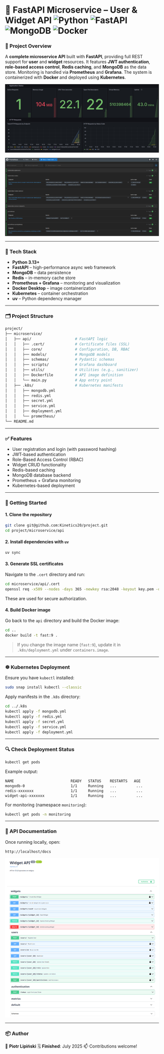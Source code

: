 
# 🧩 FastAPI Microservice – User & Widget API ![Python](https://img.shields.io/badge/Python-3.13-blue) ![FastAPI](https://img.shields.io/badge/FastAPI-0.115.12-green) ![MongoDB](https://img.shields.io/badge/MongoDB-8.0.9-success) ![Docker](https://img.shields.io/badge/Docker-4.41-blue)

### 🔧 Project Overview

A **complete microservice API** built with **FastAPI**, providing full REST support for **user** and **widget** resources. It features **JWT authentication**, **role-based access control**, **Redis caching**, and **MongoDB** as the data store. Monitoring is handled via **Prometheus** and **Grafana**. The system is containerized with **Docker** and deployed using **Kubernetes**.

![Grafana_dashboard](https://github.com/Kinetics20/project/blob/main/microservice/docs/grafana_dashboard.jpg)

![Prometheus_target_health](https://github.com/Kinetics20/project/blob/main/microservice/docs/prometheus.jpg)

---

### 🧱 Tech Stack

- **Python 3.13+**
- **FastAPI** – high-performance async web framework
- **MongoDB** – data persistence
- **Redis** – in-memory cache store
- **Prometheus + Grafana** – monitoring and visualization
- **Docker Desktop** – image containerization
- **Kubernetes** – container orchestration
- **uv** – Python dependency manager

---

### 🗂 Project Structure

```bash
project/
├── microservice/
│   ├── api/                    # FastAPI logic
│   │   ├── .cert/              # Certificate files (SSL)
│   │   ├── core/               # Configuration, DB, RBAC
│   │   ├── models/             # MongoDB models
│   │   ├── schemas/            # Pydantic schemas
│   │   ├── scripts/            # Grafana dashboard
│   │   ├── utils/              # Utilities (e.g., sanitizer)
│   │   ├── Dockerfile          # API image definition
│   │   └── main.py             # App entry point
│   ├── .k8s/                   # Kubernetes manifests
│   │   ├── mongodb.yml
│   │   ├── redis.yml
│   │   ├── secret.yml
│   │   ├── service.yml
│   │   ├── deployment.yml
│   │   └── prometheus/
└── README.md
````

---

### ✅ Features

* User registration and login (with password hashing)
* JWT-based authentication
* Role-Based Access Control (RBAC)
* Widget CRUD functionality
* Redis-based caching
* MongoDB database backend
* Prometheus + Grafana monitoring
* Kubernetes-based deployment

---

### 🚀 Getting Started

#### 1. Clone the repository

```bash
git clone git@github.com:Kinetics20/project.git
cd project/microservice/api
```

#### 2. Install dependencies with `uv`

```bash
uv sync
```

#### 3. Generate SSL certificates

Navigate to the `.cert` directory and run:

```bash
cd microservice/api/.cert
openssl req -x509 --nodes -days 365 -newkey rsa:2048 -keyout key.pem -out cert.pem
```

These are used for secure authorization.

#### 4. Build Docker image

Go back to the `api` directory and build the Docker image:

```bash
cd ..
docker build -t fast:9 .
```

> If you change the image name (`fast:9`), update it in `.k8s/deployment.yml` under `containers.image`.

---

### ☸️ Kubernetes Deployment

Ensure you have `kubectl` installed:

```bash
sudo snap install kubectl --classic
```

Apply manifests in the `.k8s` directory:

```bash
cd ../.k8s
kubectl apply -f mongodb.yml
kubectl apply -f redis.yml
kubectl apply -f secret.yml
kubectl apply -f service.yml
kubectl apply -f deployment.yml
```

---

### 🔍 Check Deployment Status

```bash
kubectl get pods
```

Example output:

```
NAME                          READY   STATUS    RESTARTS   AGE
mongodb-0                     1/1     Running   ...         ...
redis-xxxxxxx                 1/1     Running   ...         ...
widget-api-xxxxxxx            1/1     Running   ...         ...
```

For monitoring (namespace `monitoring`):

```bash
kubectl get pods -n monitoring
```

---

### 📑 API Documentation

Once running locally, open:

```
http://localhost/docs
```

![Swagger UI](https://github.com/Kinetics20/project/blob/main/microservice/docs/widget_Api.jpg)

---

### 📦 Author

👤 **Piotr Lipiński**
🗓 **Finished**: July 2025
📫 Contributions welcome!
